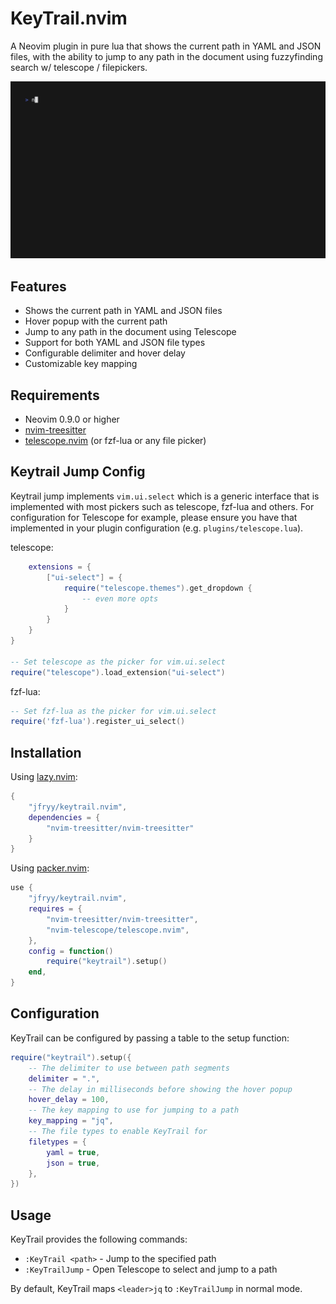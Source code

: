 # KeyTrail.nvim
A Neovim plugin in pure lua that shows the current path in YAML and JSON files, with the ability to jump to any path in the document using fuzzyfinding search w/ telescope / filepickers.

![Demo](docs/demo.gif)

## Features

- Shows the current path in YAML and JSON files
- Hover popup with the current path
- Jump to any path in the document using Telescope
- Support for both YAML and JSON file types
- Configurable delimiter and hover delay
- Customizable key mapping

## Requirements

- Neovim 0.9.0 or higher
- [nvim-treesitter](https://github.com/nvim-treesitter/nvim-treesitter)
- [telescope.nvim](https://github.com/nvim-telescope/telescope.nvim) (or fzf-lua or any file picker)


## Keytrail Jump Config

Keytrail jump implements `vim.ui.select` which is a generic interface that is implemented with most pickers such as telescope, fzf-lua and others. For configuration for Telescope for example,
please ensure you have that implemented in your plugin configuration (e.g. `plugins/telescope.lua`).

telescope:
```lua
    extensions = {
        ["ui-select"] = {
            require("telescope.themes").get_dropdown {
                -- even more opts
            }
        }
    }
}

-- Set telescope as the picker for vim.ui.select
require("telescope").load_extension("ui-select")
```

fzf-lua:
```lua
-- Set fzf-lua as the picker for vim.ui.select
require('fzf-lua').register_ui_select()
```

## Installation

Using [lazy.nvim](https://github.com/folke/lazy.nvim):

```lua
{
    "jfryy/keytrail.nvim",
    dependencies = {
        "nvim-treesitter/nvim-treesitter"
    }
}
```

Using [packer.nvim](https://github.com/wbthomason/packer.nvim):

```lua
use {
    "jfryy/keytrail.nvim",
    requires = {
        "nvim-treesitter/nvim-treesitter",
        "nvim-telescope/telescope.nvim",
    },
    config = function()
        require("keytrail").setup()
    end,
}
```

## Configuration

KeyTrail can be configured by passing a table to the setup function:

```lua
require("keytrail").setup({
    -- The delimiter to use between path segments
    delimiter = ".",
    -- The delay in milliseconds before showing the hover popup
    hover_delay = 100,
    -- The key mapping to use for jumping to a path
    key_mapping = "jq",
    -- The file types to enable KeyTrail for
    filetypes = {
        yaml = true,
        json = true,
    },
})
```

## Usage
KeyTrail provides the following commands:

- `:KeyTrail <path>` - Jump to the specified path
- `:KeyTrailJump` - Open Telescope to select and jump to a path

By default, KeyTrail maps `<leader>jq` to `:KeyTrailJump` in normal mode.

